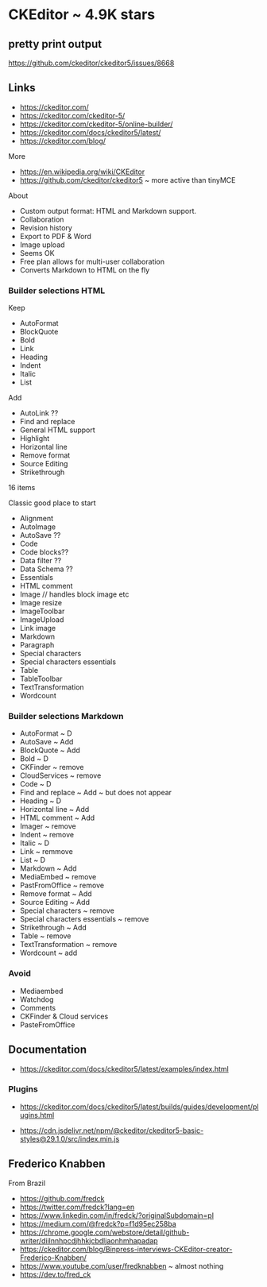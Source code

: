 # CKEditor ~ 4.9K stars

## pretty print output

https://github.com/ckeditor/ckeditor5/issues/8668

## Links

* https://ckeditor.com/
* https://ckeditor.com/ckeditor-5/
* https://ckeditor.com/ckeditor-5/online-builder/
* https://ckeditor.com/docs/ckeditor5/latest/
* https://ckeditor.com/blog/

More

* https://en.wikipedia.org/wiki/CKEditor
* https://github.com/ckeditor/ckeditor5 ~ more active than tinyMCE

About

* Custom output format: HTML and Markdown support.
* Collaboration
* Revision history
* Export to PDF & Word
* Image upload
* Seems OK
* Free plan allows for multi-user collaboration
* Converts Markdown to HTML on the fly


### Builder selections HTML

Keep
* AutoFormat
* BlockQuote
* Bold
* Link
* Heading
* Indent
* Italic
* List

Add
* AutoLink ??
* Find and replace
* General HTML support
* Highlight
* Horizontal line
* Remove format
* Source Editing
* Strikethrough

16 items

Classic good place to start

* Alignment
* AutoImage
* AutoSave ??
* Code
* Code blocks??
* Data filter ??
* Data Schema ??
* Essentials
* HTML comment
* Image // handles block image etc
* Image resize
* ImageToolbar
* ImageUpload
* Link image
* Markdown
* Paragraph
* Special characters
* Special characters essentials
* Table
* TableToolbar
* TextTransformation
* Wordcount

### Builder selections Markdown

* AutoFormat ~ D
* AutoSave ~ Add
* BlockQuote ~ Add
* Bold ~ D
* CKFinder ~ remove
* CloudServices ~ remove
* Code ~ D
* Find and replace ~ Add ~ but does not appear
* Heading ~ D
* Horizontal line ~ Add
* HTML comment ~ Add
* Imager ~ remove
* Indent ~ remove
* Italic ~ D
* Link ~ remmove
* List ~ D
* Markdown ~ Add
* MediaEmbed ~ remove
* PastFromOffice ~ remove
* Remove format ~ Add
* Source Editing ~ Add
* Special characters ~ remove
* Special characters essentials ~ remove
* Strikethrough ~ Add
* Table ~ remove
* TextTransformation ~ remove
* Wordcount ~ add


### Avoid

* Mediaembed
* Watchdog
* Comments
* CKFinder & Cloud services
* PasteFromOffice

## Documentation

* https://ckeditor.com/docs/ckeditor5/latest/examples/index.html


### Plugins

* https://ckeditor.com/docs/ckeditor5/latest/builds/guides/development/plugins.html

* https://cdn.jsdelivr.net/npm/@ckeditor/ckeditor5-basic-styles@29.1.0/src/index.min.js


## Frederico Knabben

From Brazil

* https://github.com/fredck
* https://twitter.com/fredck?lang=en
* https://www.linkedin.com/in/fredck/?originalSubdomain=pl
* https://medium.com/@fredck?p=f1d95ec258ba
* https://chrome.google.com/webstore/detail/github-writer/diilnnhpcdjhhkjcbdljaonhmhapadap
* https://ckeditor.com/blog/Binpress-interviews-CKEditor-creator-Frederico-Knabben/
* https://www.youtube.com/user/fredknabben ~ almost nothing
* https://dev.to/fred_ck
